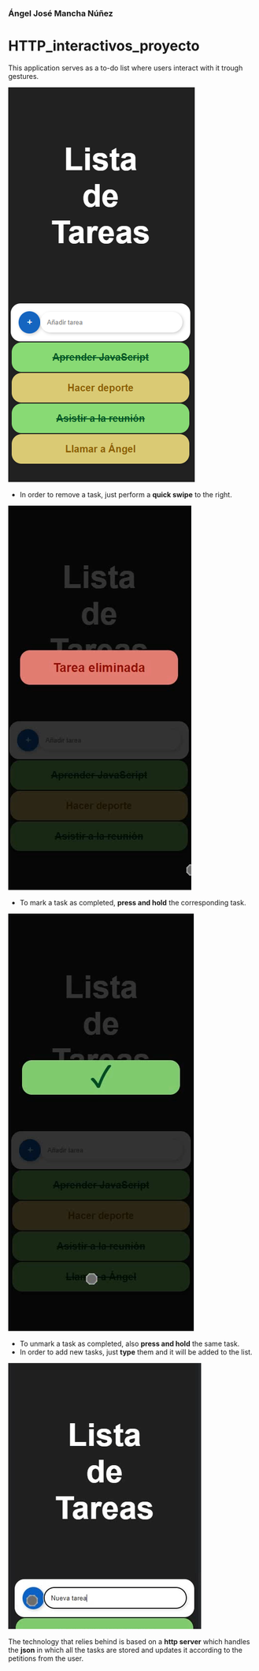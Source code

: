 ### Ángel José Mancha Núñez
# HTTP_interactivos_proyecto

This application serves as a to-do list where users interact with it trough gestures.

![visualizador](media/lista.png) 

- In order to remove a task, just perform a **quick swipe** to the right.

![visualizador](media/remove.png) 

- To mark a task as completed, **press and hold** the corresponding task.

![visualizador](media/done.png) 

- To unmark a task as completed, also **press and hold** the same task. 
- In order to add new tasks, just **type** them and it will be added to the list.

![visualizador](media/add.png) 

The technology that relies behind is based on a **http server** which handles the **json** in which all the tasks are stored and updates it according to the petitions from the user.

